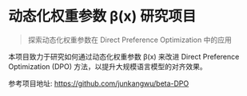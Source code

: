 # 动态化权重参数 β(x) 研究项目

> 探索动态化权重参数在 Direct Preference Optimization 中的应用

本项目致力于研究如何通过动态化权重参数 β(x) 来改进 Direct Preference Optimization (DPO) 方法，以提升大规模语言模型的对齐效果。

参考项目地址: https://github.com/junkangwu/beta-DPO